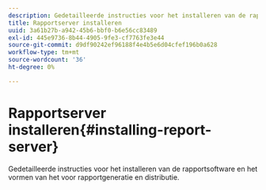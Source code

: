 ```yaml
---
description: Gedetailleerde instructies voor het installeren van de rapportsoftware en het vormen van het voor rapportgeneratie en distributie.
title: Rapportserver installeren
uuid: 3a61b27b-a942-45b6-bbf0-b6e56cc83489
exl-id: 445e9736-8b44-4905-9fe3-cf7763fe3e44
source-git-commit: d9df90242ef96188f4e4b5e6d04cfef196b0a628
workflow-type: tm+mt
source-wordcount: '36'
ht-degree: 0%

---
```


# Rapportserver installeren{#installing-report-server}

Gedetailleerde instructies voor het installeren van de rapportsoftware en het vormen van het voor rapportgeneratie en distributie.
